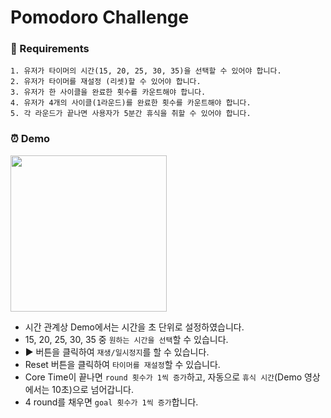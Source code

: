 # Pomodoro Challenge

### 📜 Requirements

```
1. 유저가 타이머의 시간(15, 20, 25, 30, 35)을 선택할 수 있어야 합니다.
2. 유저가 타이머를 재설정 (리셋)할 수 있어야 합니다.
3. 유저가 한 사이클을 완료한 횟수를 카운트해야 합니다.
4. 유저가 4개의 사이클(1라운드)를 완료한 횟수를 카운트해야 합니다.
5. 각 라운드가 끝나면 사용자가 5분간 휴식을 취할 수 있어야 합니다.
```

### ⏰ Demo

<img src="demo.gif" width="250px"/>

- 시간 관계상 Demo에서는 시간을 초 단위로 설정하였습니다.
- 15, 20, 25, 30, 35 중 `원하는 시간을 선택`할 수 있습니다.
- ▶ 버튼을 클릭하여 `재생/일시정지`를 할 수 있습니다.
- Reset 버튼을 클릭하여 `타이머를 재설정`할 수 있습니다.
- Core Time이 끝나면 `round 횟수가 1씩 증가`하고, 자동으로 `휴식 시간`(Demo 영상에서는 10초)으로 넘어갑니다.
- 4 round를 채우면 `goal 횟수가 1씩 증가`합니다.

<br>

<br>
